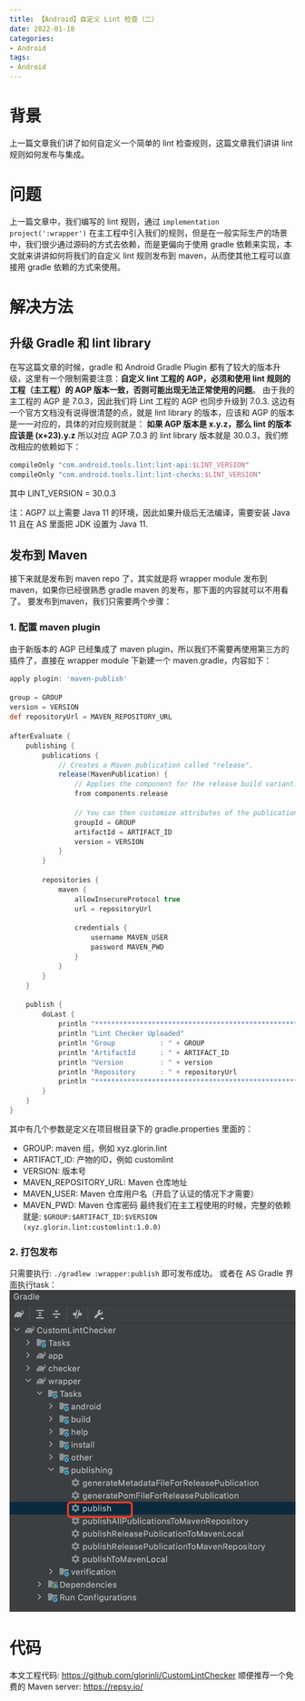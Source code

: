 ```yaml
---
title: 【Android】自定义 Lint 检查（二）
date: 2022-01-18
categories:
- Android
tags:
- Android
---
```

# 背景
上一篇文章我们讲了如何自定义一个简单的 lint 检查规则，这篇文章我们讲讲 lint 规则如何发布与集成。
# 问题
上一篇文章中，我们编写的 lint 规则，通过 `implementation project(':wrapper')` 在主工程中引入我们的规则，但是在一般实际生产的场景中，我们很少通过源码的方式去依赖，而是更偏向于使用 gradle 依赖来实现，本文就来讲讲如何将我们的自定义 lint 规则发布到 maven，从而使其他工程可以直接用 gradle 依赖的方式来使用。
# 解决方法
## 升级 Gradle 和 lint library
在写这篇文章的时候，gradle 和 Android Gradle Plugin 都有了较大的版本升级，这里有一个限制需要注意：**自定义 lint 工程的 AGP，必须和使用 lint 规则的工程（主工程）的 AGP 版本一致，否则可能出现无法正常使用的问题**。
由于我的主工程的 AGP 是 7.0.3，因此我们将 Lint 工程的 AGP 也同步升级到 7.0.3.
这边有一个官方文档没有说得很清楚的点，就是 lint library 的版本，应该和 AGP 的版本是一一对应的，具体的对应规则就是：
**如果 AGP 版本是 x.y.z，那么 lint 的版本应该是 (x+23).y.z**
所以对应 AGP 7.0.3 的 lint library 版本就是 30.0.3，我们修改相应的依赖如下：
``` groovy
compileOnly "com.android.tools.lint:lint-api:$LINT_VERSION"
compileOnly "com.android.tools.lint:lint-checks:$LINT_VERSION"
```
其中 LINT_VERSION = 30.0.3

注：AGP7 以上需要 Java 11 的环境，因此如果升级后无法编译，需要安装 Java 11 且在 AS 里面把 JDK 设置为 Java 11.
## 发布到 Maven
接下来就是发布到 maven repo 了，其实就是将 wrapper module 发布到 maven，如果你已经很熟悉 gradle maven 的发布，那下面的内容就可以不用看了。
要发布到maven，我们只需要两个步骤：
### 1. 配置 maven plugin
由于新版本的 AGP 已经集成了 maven plugin，所以我们不需要再使用第三方的插件了，直接在 wrapper module 下新建一个 maven.gradle，内容如下：
``` groovy
apply plugin: 'maven-publish'

group = GROUP
version = VERSION
def repositoryUrl = MAVEN_REPOSITORY_URL

afterEvaluate {
    publishing {
        publications {
            // Creates a Maven publication called "release".
            release(MavenPublication) {
                // Applies the component for the release build variant.
                from components.release

                // You can then customize attributes of the publication as shown below.
                groupId = GROUP
                artifactId = ARTIFACT_ID
                version = VERSION
            }
        }

        repositories {
            maven {
                allowInsecureProtocol true
                url = repositoryUrl

                credentials {
                    username MAVEN_USER
                    password MAVEN_PWD
                }
            }
        }
    }

    publish {
        doLast {
            println "*********************************************************************************"
            println "Lint Checker Uploaded"
            println "Group           : " + GROUP
            println "ArtifactId      : " + ARTIFACT_ID
            println "Version         : " + version
            println "Repository      : " + repositoryUrl
            println "*********************************************************************************"
        }
    }
}

```
其中有几个参数是定义在项目根目录下的 gradle.properties 里面的：
* GROUP: maven 组，例如 xyz.glorin.lint
* ARTIFACT_ID: 产物的ID，例如 customlint
* VERSION: 版本号
* MAVEN_REPOSITORY_URL: Maven 仓库地址
* MAVEN_USER: Maven 仓库用户名（开启了认证的情况下才需要）
* MAVEN_PWD: Maven 仓库密码
最终我们在主工程使用的时候，完整的依赖就是:
`$GROUP:$ARTIFACT_ID:$VERSION (xyz.glorin.lint:customlint:1.0.0)`
### 2. 打包发布
只需要执行: `./gradlew :wrapper:publish` 即可发布成功。
或者在 AS Gradle 界面执行task：
![publish task](/imgs/2022-02-24-22-36-47.png)
# 代码
本文工程代码: https://github.com/glorinli/CustomLintChecker
顺便推荐一个免费的 Maven server: https://repsy.io/
